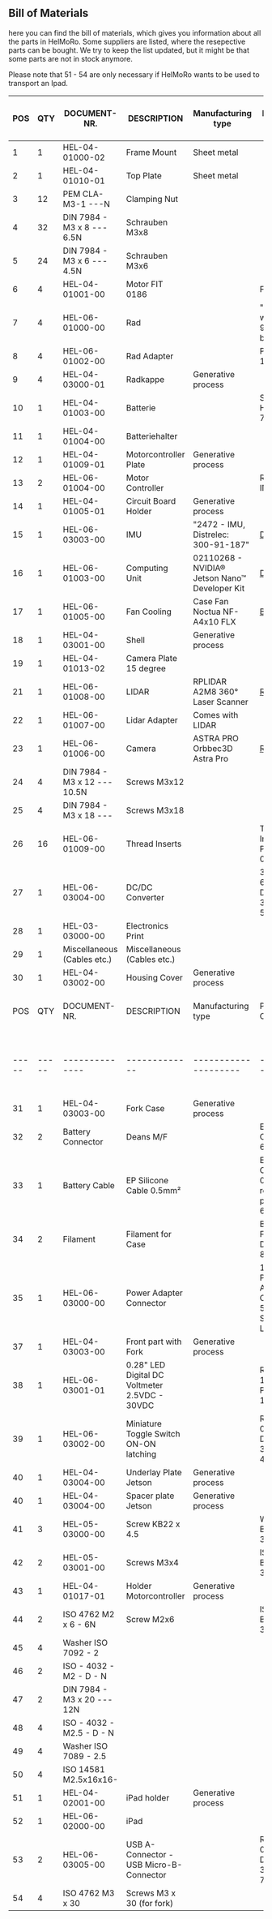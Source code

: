 ## Bill of Materials

here you can find the bill of materials, which gives you information about all the parts in HelMoRo. Some suppliers are listed, where the resepective parts can be bought. We try to keep the list updated, but it might be that some parts are not in stock anymore.

Please note that 51 - 54 are only necessary if HelMoRo wants to be used to transport an Ipad.

| POS | QTY | DOCUMENT-NR. | DESCRIPTION | Manufacturing type | PRODUCT CODE | possible Supplier | Price per unit (CHF) | Price total (CHF) |
| --- | --- | ------------ | ----------- | ------------------ | ------------ | ----------------- | -------------------- | ----------------- |
| 1 | 1 | HEL-04-01000-02 | Frame Mount | Sheet metal |  | [Schickli]() | 100 | 100 |
| 2 | 1 | HEL-04-01010-01 | Top Plate | Sheet metal |  | [Schickli]() | 80 | 80 |
| 3 | 12 | PEM CLA-M3-1 ---N | Clamping Nut |  |  | [Schickli]() |  | 0 |
| 4 | 32 | DIN 7984 - M3 x 8 --- 6.5N | Schrauben M3x8 |  |  | [Stock]() |  | 0 |
| 5 | 24 | DIN 7984 - M3 x 6 --- 4.5N | Schrauben M3x6 |  |  | [Stock]() |  | 0 |
| 6 | 4 | HEL-04-01001-00 | Motor FIT 0186 |  | FIT 0186 | [Robotshop](https://eu.robotshop.com/de/products/12v-dc-motor-251rpm-encoder) | 30 | 120 |
| 7 | 4 | HEL-06-01000-00 | Rad |  | "pololu-wheel-90x10mm-black" | [Robotshop](https://www.pololu.com/product/1435) | 3 | 12 |
| 8 | 4 | HEL-06-01002-00 | Rad Adapter |  | Pololu 1083 | [Robotshop](https://www.pololu.com/product/1083) | 4 | 16 |
| 9 | 4 | HEL-04-03000-01 | Radkappe | Generative process |  | [3D Printer]() |  | 0 |
| 10 | 1 | HEL-04-01003-00 | Batterie |  | Swaytronic HC 3S 7200 mAh | [Galaxus](https://www.galaxus.ch/de/s5/product/swaytronic-hc-3s-1110-v-7200-mah-rc-akku-12400744) | 71.3 | 71.3 |
| 11 | 1 | HEL-04-01004-00 | Batteriehalter |  |  | [3D Printer]() |  | 0 |
| 12 | 1 | HEL-04-01009-01 | Motorcontroller Plate | Generative process |  | [Lasercutter]() |  | 0 |
| 13 | 2 | HEL-06-01004-00 | Motor Controller |  | RoboClaw IMC404 | [Robotshop](https://www.basicmicro.com/Roboclaw-2x7A-Motor-Controller_p_55.html) | 70 | 140 |
| 14 | 1 | HEL-04-01005-01 | Circuit Board Holder | Generative process | | [3D Printer]() | 0 | 0 |
| 15 | 1 | HEL-06-03003-00 | IMU | "2472 - IMU, Distrelec: 300-91-187" | [Distrelec](https://www.distrelec.ch/en/dof-absolute-orientation-imu-fusion-breakout-3v-adafruit-2472/p/30091187) | 39 | 39 |
| 16 | 1 | HEL-06-01003-00 | Computing Unit | 02110268 - NVIDIA® Jetson Nano™ Developer Kit | [Distrelec](https://www.sparkfun.com/products/16271) | 113 | 113 |
| 17 | 1 | HEL-06-01005-00 | Fan Cooling | Case Fan Noctua NF-A4x10 FLX | [Brack](https://www.brack.ch/noctua-pc-luefter-nf-a4x10-flx-223277) | 15 | 15 |
| 18 | 1 | HEL-04-03001-00 | Shell | Generative process | | [3D Printer]() | 40 | 40 |
| 19 | 1 | HEL-04-01013-02 | Camera Plate 15 degree | | | [3D Printer]() | 20 | 20 |
| 21 | 1 | HEL-06-01008-00 | LIDAR | RPLIDAR A2M8 360° Laser Scanner | [Robotshop](https://www.robotshop.com/products/rplidar-a2m8-360-laser-scanner) | 320 | 320 |
| 22 | 1 | HEL-06-01007-00 | Lidar Adapter | Comes with LIDAR | | [Robotshop]() | 0 | 0 |
| 23 | 1 | HEL-06-01006-00 | Camera | ASTRA PRO Orbbec3D Astra Pro | [Reichelt](https://www.reichelt.de/de/de/orbbec3d-astra-pro-astra-pro-p263247.html?r=1) | 200 | 200 |
| 24 | 4 | DIN 7984 - M3 x 12 --- 10.5N | Screws M3x12 | | | [Stock]() | 0 | 0 |
| 25 | 4 | DIN 7984 - M3 x 18 --- | Screws M3x18 | | | [Stock]() | 0 | 0 |
| 26 | 16 | HEL-06-01009-00 | Thread Inserts | | Thread Inserts for Plastics 003-M3 | [kvt-fastening](https://shop.kvt-fastening.at/de/item/003M3.html) | 3 | 48 |
| 27 | 1 | HEL-06-03004-00 | DC/DC Converter | | 30W 5V 6A, Distrelec: 301-45-575 | [Distrelec](https://www.distrelec.ch/en/dc-dc-converter-36v-5v-6a-30w-tdk-lambda-ccg-30-24-05s/p/30145575) | 38 | 38 |
| 28 | 1 | HEL-03-03000-00 | Electronics Print | | | | 0 | 0 |
| 29 | 1 | Miscellaneous (Cables etc.) | Miscellaneous (Cables etc.) | | | | 100 | 100 |
| 30 | 1 | HEL-04-03002-00 | Housing Cover | Generative process | | | 50 | 50 |
| POS | QTY | DOCUMENT-NR. | DESCRIPTION | Manufacturing type | PRODUCT CODE | Possible Supplier | Price per unit (CHF) | Price total (CHF) |
|-----|-----|--------------|-------------|--------------------|--------------|-------------------|-----------------------|-------------------|
| 31  | 1   | HEL-04-03003-00 | Fork Case | Generative process | | [3D Printer](#) | 50 | 50 |
| 32  | 2   | Battery Connector | Deans M/F | | EP Deans Connector, 6058001 | [Digitec](https://www.digitec.ch/en/s1/product/ep-deans-connector-rc-cables-plugs-6058001) | 11.3 | 22.6 |
| 33  | 1   | Battery Cable | EP Silicone Cable 0.5mm² | | EP Silicone Cable 0.5mm², red/black per 1m, 6059948 | [Digitec](https://www.digitec.ch/de/s1/product/ep-silikonlitze-rc-kabel-stecker-6059948) | 6 | 6 |
| 34  | 2   | Filament | Filament for Case | | Basf Filament, Digitec: 8817347 | [Digitec](https://www.digitec.ch/de/s1/product/basf-filament-pla-285-mm-750-g-3d-filament-8817347) | | 0 |
| 35  | 1   | HEL-06-03000-00 | Power Adapter Connector | | 1614 21 - Power Adapter Connector 5.4 x 8mm, Straight, Lumberg | [Distrelec](https://www.distrelec.ch/de/netzgera-te-einbaukupplung-8mm-gerade-lumberg-connect-gmbh-1614-21/p/30068403) | | 0 |
| 37  | 1   | HEL-04-03003-00 | Front part with Fork | Generative process | | [3D Printer](#) | | 0 |
| 38  | 1   | HEL-06-03001-01 | 0.28" LED Digital DC Voltmeter 2.5VDC - 30VDC | | RB-Spa-1481 / PRT-14313 | [Robotshop](https://www.robotshop.com/products/028-led-digital-dc-voltmeter-spa) | | 0 |
| 39  | 1   | HEL-06-03002-00 | Miniature Toggle Switch ON-ON latching | | RND 210-00494, Distrilec: 301-03-469 | [Distrelec](https://www.distrelec.ch/de/miniatur-kippschalter-ein-ein-rastend-wechsler-rnd-components-rnd-210-00494/p/30103469?trackQuery=cat-DNAV_PL_050117&pos=1&origPos=1&origPageSize=50&track=true) | | 0 |
| 40  | 1   | HEL-04-03004-00 | Underlay Plate Jetson | Generative process | | [Laser Cutter](#) | | 0 |
| 40  | 1   | HEL-04-03004-00 | Spacer plate Jetson | Generative process |   | [Lasercutter](https://www.lasercutter.com) |   | 0 |
| 41  | 3   | HEL-05-03000-00 | Screw KB22 x 4.5 |   | WN 1412, Bossard Nr: 3205361 | [Bossard](https://www.bossard.com) |   | 0 |
| 42  | 2   | HEL-05-03001-00 | Screws M3x4 |   | ISO 4762, Bossard Nr: 3 | [Bossard](https://www.bossard.com) |   | 0 |
| 43  | 1   | HEL-04-01017-01 | Holder Motorcontroller | Generative process |   | [3D Printer](https://www.3dprinter.com) |   | 0 |
| 44  | 2   | ISO 4762 M2 x 6 - 6N | Screw M2x6 |   | ISO 4762, Bossard Nr: 3 |   |   | 0 |
| 45  | 4   | Washer ISO 7092 - 2 |   |   |   |   |   | 0 |
| 46  | 2   | ISO - 4032 - M2 - D - N |   |   |   |   |   | 0 |
| 47  | 2   | DIN 7984 - M3 x 20 --- 12N |   |   |   |   |   | 0 |
| 48  | 4   | ISO - 4032 - M2.5 - D - N |   |   |   |   |   | 0 |
| 49  | 4   | Washer ISO 7089 - 2.5 |   |   |   |   |   | 0 |
| 50  | 4   | ISO 14581 M2.5x16x16- |   |   |   |   |   | 0 |
| 51  | 1   | HEL-04-02001-00 | iPad holder | Generative process |   | [3D Printer](https://www.3dprinter.com) |   | 0 |
| 52  | 1   | HEL-06-02000-00 | iPad |   |   |   |   | 0 |
| 53  | 2   | HEL-06-03005-00 | USB A-Connector - USB Micro-B-Connector |   | RND 765-00053, Distrilec: 301-25-761 |   |   | 0 |
| 54  | 4   | ISO 4762 M3 x 30 | Screws M3 x 30 (for fork) |   |   |   |   | 0 |
